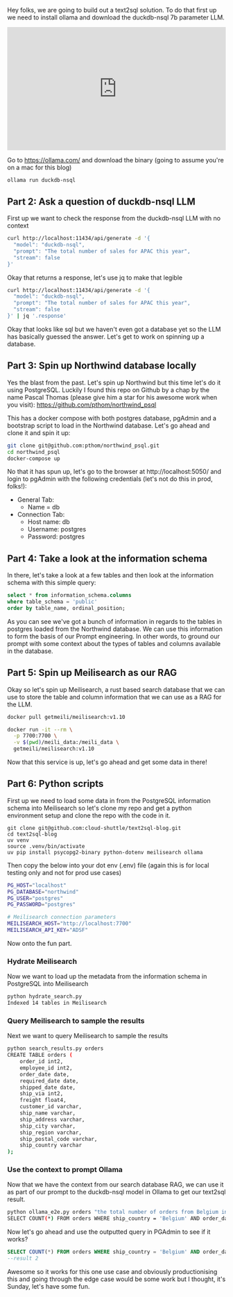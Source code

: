 
Hey folks, we are going to build out a text2sql solution. To do that first up we need to install ollama and download the duckdb-nsql 7b parameter LLM.

<!-- this is the embedded video minus this comment -->

<div style="position: relative; width: 100%; padding-bottom: 56.25%">
<iframe src="https://youtu.be/XDktyydC3hQ" 
        title="Text2SQL Demo and Blog" frameborder="0" allowfullscreen
        allow="accelerometer; autoplay; clipboard-write; encrypted-media; gyroscope; picture-in-picture" 
        style="position: absolute; width: 100%; height: 100%;">
</iframe>
</div>

<!-- end embedded video -->


Go to https://ollama.com/ and download the binary (going to assume you're on a mac for this blog)

```bash
ollama run duckdb-nsql
```

## Part 2: Ask a question of duckdb-nsql LLM

First up we want to check the response from the duckdb-nsql LLM with no context
```bash
curl http://localhost:11434/api/generate -d '{
  "model": "duckdb-nsql",
  "prompt": "The total number of sales for APAC this year",
  "stream": false
}'
```

Okay that returns a response, let's use jq to make that legible
```bash
curl http://localhost:11434/api/generate -d '{
  "model": "duckdb-nsql",
  "prompt": "The total number of sales for APAC this year",
  "stream": false
}' | jq '.response'
```

Okay that looks like sql but we haven't even got a database yet so the LLM has basically guessed the answer. Let's get to work on spinning up a database.

## Part 3: Spin up Northwind database locally

Yes the blast from the past. Let's spin up Northwind but this time let's do it using PostgreSQL. Luckily I found this repo on Github by a chap by the name Pascal Thomas (please give him a star for his awesome work when you visit): https://github.com/pthom/northwind_psql

This has a docker compose with both postgres database, pgAdmin and a bootstrap script to load in the Northwind database. Let's go ahead and clone it and spin it up:

```bash
git clone git@github.com:pthom/northwind_psql.git
cd northwind_psql
docker-compose up
```

No that it has spun up, let's go to the browser at http://localhost:5050/ and login to pgAdmin with the following credentials (let's not do this in prod, folks!):
- General Tab:
    - Name = db
- Connection Tab:
    - Host name: db
    - Username: postgres
    - Password: postgres

## Part 4: Take a look at the information schema

In there, let's take a look at a few tables and then look at the information schema with this simple query:
```sql
select * from information_schema.columns
where table_schema = 'public'
order by table_name, ordinal_position;
```

As you can see we've got a bunch of information in regards to the tables in postgres loaded from the Northwind database. We can use this information to form the basis of our Prompt engineering. In other words, to ground our prompt with some context about the types of tables and columns available in the database.

## Part 5: Spin up Meilisearch as our RAG

Okay so let's spin up Meilisearch, a rust based search database that we can use to store the table and column information that we can use as a RAG for the LLM.

```bash
docker pull getmeili/meilisearch:v1.10

docker run -it --rm \
  -p 7700:7700 \
  -v $(pwd)/meili_data:/meili_data \
  getmeili/meilisearch:v1.10
```

Now that this service is up, let's go ahead and get some data in there!

## Part 6: Python scripts

First up we need to load some data in from the PostgreSQL information schema into Meilisearch so let's clone my repo and get a python environment setup and clone the repo with the code in it.

```shell
git clone git@github.com:cloud-shuttle/text2sql-blog.git
cd text2sql-blog
uv venv
source .venv/bin/activate
uv pip install psycopg2-binary python-dotenv meilisearch ollama
```

Then copy the below into your dot env (.env) file (again this is for local testing only and not for prod use cases)

```bash
PG_HOST="localhost"
PG_DATABASE="northwind"
PG_USER="postgres"
PG_PASSWORD="postgres"

# Meilisearch connection parameters
MEILISEARCH_HOST="http://localhost:7700"
MEILISEARCH_API_KEY="ADSF"
```

Now onto the fun part.

### Hydrate Meilisearch

Now we want to load up the metadata from the information schema in PostgreSQL into Meilisearch
```bash
python hydrate_search.py
Indexed 14 tables in Meilisearch
```

### Query Meilisearch to sample the results

Next we want to query Meilisearch to sample the results

```bash
python search_results.py orders
CREATE TABLE orders (
    order_id int2,
    employee_id int2,
    order_date date,
    required_date date,
    shipped_date date,
    ship_via int2,
    freight float4,
    customer_id varchar,
    ship_name varchar,
    ship_address varchar,
    ship_city varchar,
    ship_region varchar,
    ship_postal_code varchar,
    ship_country varchar
);
```

### Use the context to prompt Ollama

Now that we have the context from our search database RAG, we can use it as part of our prompt to the duckdb-nsql model in Ollama to get our text2sql result.

```bash
python ollama_e2e.py orders "the total number of orders from Belgium in 1996"
SELECT COUNT(*) FROM orders WHERE ship_country = 'Belgium' AND order_date BETWEEN '1996-01-01' AND '1996-12-31';
```

Now let's go ahead and use the outputted query in PGAdmin to see if it works?

```sql
SELECT COUNT(*) FROM orders WHERE ship_country = 'Belgium' AND order_date BETWEEN '1996-01-01' AND '1996-12-31';
--result 2
```

Awesome so it works for this one use case and obviously productionising this and going through the edge case would be some work but I thought, it's Sunday, let's have some fun.
